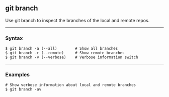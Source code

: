 ## git branch
Use git branch to inspect the branches of the local and remote repos.

-------------------------------------------------------------------------------
### Syntax
```shell
$ git branch -a (--all)        # Show all branches
$ git branch -r (--remote)     # Show remote branches
$ git branch -v (--verbose)    # Verbose information switch
```

-------------------------------------------------------------------------------
### Examples
```shell
# Show verbose information about local and remote branches
$ git branch -av
```